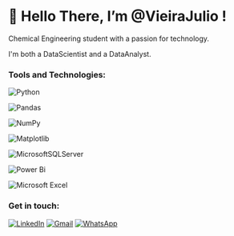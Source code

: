 # 👋 Hello There, I’m @VieiraJulio !

  Chemical Engineering student with a passion for technology. 
  
  I'm both a DataScientist and a DataAnalyst.


### Tools and Technologies:

![Python](https://img.shields.io/badge/python-3670A0?style=for-the-badge&logo=python&logoColor=ffdd54)

![Pandas](https://img.shields.io/badge/pandas-%23150458.svg?style=for-the-badge&logo=pandas&logoColor=white)

![NumPy](https://img.shields.io/badge/numpy-%23013243.svg?style=for-the-badge&logo=numpy&logoColor=white)

![Matplotlib](https://img.shields.io/badge/Matplotlib-%23ffffff.svg?style=for-the-badge&logo=Matplotlib&logoColor=black)

![MicrosoftSQLServer](https://img.shields.io/badge/Microsoft%20SQL%20Server-CC2927?style=for-the-badge&logo=microsoft%20sql%20server&logoColor=white)

![Power Bi](https://img.shields.io/badge/power_bi-F2C811?style=for-the-badge&logo=powerbi&logoColor=black)

![Microsoft Excel](https://img.shields.io/badge/Microsoft_Excel-217346?style=for-the-badge&logo=microsoft-excel&logoColor=white)


  
### Get in touch:

[![LinkedIn](https://img.shields.io/badge/linkedin-%230077B5.svg?style=for-the-badge&logo=linkedin&logoColor=white)](https://linkedin.com/in/juliostefanoramosvieira)    [![Gmail](https://img.shields.io/badge/Gmail-D14836?style=for-the-badge&logo=gmail&logoColor=white)](mailto:juliostefano1327@gmail.com) [![WhatsApp](https://img.shields.io/badge/WhatsApp-25D366?style=for-the-badge&logo=whatsapp&logoColor=white)](https://wa.me/31996012141)




<!---
VieiraJulio/VieiraJulio is a ✨ special ✨ repository because its `README.md` (this file) appears on your GitHub profile.
You can click the Preview link to take a look at your changes.
--->
